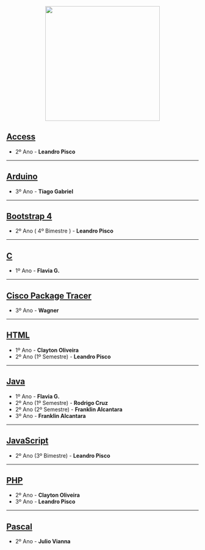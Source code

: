 <p align="center">
    <img src="https://user-images.githubusercontent.com/41977137/68078206-0f0b9700-fdb0-11e9-9364-d27150af29d4.png" width="300">
</p>

## [Access](https://github.com/RezendeRammel/RezendeRammel/tree/master/Access)

- 2º Ano - <strong> Leandro Pisco </strong>

---

## [Arduino](https://github.com/RezendeRammel/RezendeRammel/tree/master/Arduino)

- 3º Ano - <strong> Tiago Gabriel </strong>

---
## [Bootstrap 4](https://github.com/RezendeRammel/RezendeRammel/tree/master/Bootstrap)

- 2º Ano ( 4º Bimestre ) - <strong> Leandro Pisco </strong>

---

## [C](https://github.com/RezendeRammel/RezendeRammel/tree/master/C)

- 1º Ano - <strong> Flavia G. </strong>

---

## [Cisco Package Tracer](https://github.com/RezendeRammel/RezendeRammel/tree/master/CiscoPackageTracer)

- 3º Ano - <strong> Wagner </strong>

---

## [HTML](https://github.com/RezendeRammel/RezendeRammel/tree/master/HTML)

- 1º Ano - <strong> Clayton Oliveira </strong> <br>
- 2º Ano (1º Semestre) - <strong> Leandro Pisco </strong>

---

## [Java](https://github.com/RezendeRammel/RezendeRammel/tree/master/Java)

- 1º Ano - <strong> Flavia G. </strong> <br>
- 2º Ano (1º Semestre) - <strong> Rodrigo Cruz </strong>
- 2º Ano (2º Semestre) - <strong> Franklin Alcantara </strong>
- 3º Ano - <strong> Franklin Alcantara </strong>

---

## [JavaScript](https://github.com/RezendeRammel/RezendeRammel/tree/master/JavaScript)

- 2º Ano (3º Bimestre) - <strong> Leandro Pisco </strong>

---

## [PHP](https://github.com/RezendeRammel/RezendeRammel/tree/master/PHP)

- 2º Ano - <strong> Clayton Oliveira </strong>
- 3º Ano - <strong> Leandro Pisco </strong>

---

## [Pascal](https://github.com/RezendeRammel/RezendeRammel/tree/master/Pascal)

- 2º Ano - <strong> Julio Vianna </strong>
